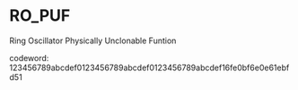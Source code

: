 # RO_PUF
 Ring Oscillator Physically Unclonable Funtion

codeword: 123456789abcdef0123456789abcdef0123456789abcdef16fe0bf6e0e61ebfd51
